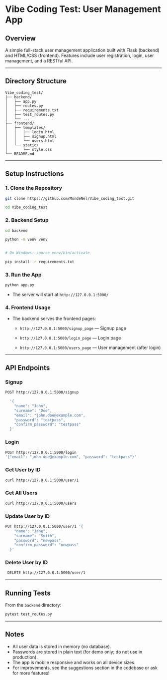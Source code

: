 # Vibe Coding Test: User Management App

## Overview
A simple full-stack user management application built with Flask (backend) and HTML/CSS (frontend). Features include user registration, login, user management, and a RESTful API.

---

## Directory Structure
```
Vibe_coding_test/
├── backend/
│   ├── app.py
│   ├── routes.py
│   ├── requirements.txt
│   ├── test_routes.py
│   └── ...
├── frontend/
│   ├── templates/
│   │   ├── login.html
│   │   ├── signup.html
│   │   └── users.html
│   └── static/
│       └── style.css
└── README.md
```

---

## Setup Instructions

### 1. Clone the Repository
```bash
git clone https://github.com/MondeNel/Vibe_coding_test.git

cd Vibe_coding_test
```

### 2. Backend Setup
```bash
cd backend

python -m venv venv


# On Windows: source venv/bin/activate  

pip install -r requirements.txt
```

### 3. Run the App
```bash
python app.py
```
- The server will start at `http://127.0.0.1:5000/`

### 4. Frontend Usage
- The backend serves the frontend pages:
    - `http://127.0.0.1:5000/signup_page` — Signup page

    - `http://127.0.0.1:5000/login_page` — Login page

    - `http://127.0.0.1:5000/users_page` — User management (after login)

---

## API Endpoints

### Signup
```bash
POST http://127.0.0.1:5000/signup 

  '{
    "name": "John",
    "surname": "Doe",
    "email": "john.doe@example.com",
    "password": "testpass",
    "confirm_password": "testpass"
  }'
```

### Login
```bash
POST http://127.0.0.1:5000/login 
'{"email": "john.doe@example.com", "password": "testpass"}'
```

### Get User by ID
```bash
curl http://127.0.0.1:5000/user/1
```

### Get All Users
```bash
curl http://127.0.0.1:5000/users
```

### Update User by ID
```bash
PUT http://127.0.0.1:5000/user/1 '{
    "name": "Jane",
    "surname": "Smith",
    "password": "newpass",
    "confirm_password": "newpass"
  }'
```

### Delete User by ID
```bash
 DELETE http://127.0.0.1:5000/user/1
```

---

## Running Tests

From the `backend` directory:
```bash
pytest test_routes.py
```

---

## Notes
- All user data is stored in memory (no database).
- Passwords are stored in plain text (for demo only; do not use in production).
- The app is mobile responsive and works on all device sizes.
- For improvements, see the suggestions section in the codebase or ask for more features!
